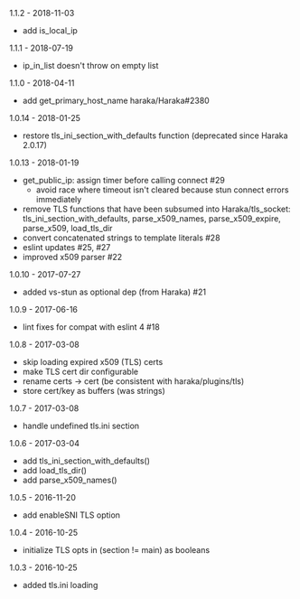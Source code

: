 1.1.2 - 2018-11-03

- add is_local_ip

1.1.1 - 2018-07-19

- ip_in_list doesn't throw on empty list

1.1.0 - 2018-04-11

- add get_primary_host_name haraka/Haraka#2380

1.0.14 - 2018-01-25

- restore tls_ini_section_with_defaults function (deprecated since Haraka 2.0.17)

1.0.13 - 2018-01-19

- get_public_ip: assign timer before calling connect #29
    - avoid race where timeout isn't cleared because stun connect errors immediately
- remove TLS functions that have been subsumed into Haraka/tls_socket: tls_ini_section_with_defaults, parse_x509_names, parse_x509_expire, parse_x509, load_tls_dir
- convert concatenated strings to template literals #28
- eslint updates #25, #27
- improved x509 parser #22

1.0.10 - 2017-07-27

- added vs-stun as optional dep (from Haraka) #21

1.0.9 - 2017-06-16

- lint fixes for compat with eslint 4  #18

1.0.8 - 2017-03-08

- skip loading expired x509 (TLS) certs
- make TLS cert dir configurable
- rename certs -> cert (be consistent with haraka/plugins/tls)
- store cert/key as buffers (was strings)

1.0.7 - 2017-03-08

- handle undefined tls.ini section

1.0.6 - 2017-03-04

- add tls_ini_section_with_defaults()
- add load_tls_dir()
- add parse_x509_names()

1.0.5 - 2016-11-20

* add enableSNI TLS option

1.0.4 - 2016-10-25

* initialize TLS opts in (section != main) as booleans

1.0.3 - 2016-10-25

* added tls.ini loading
